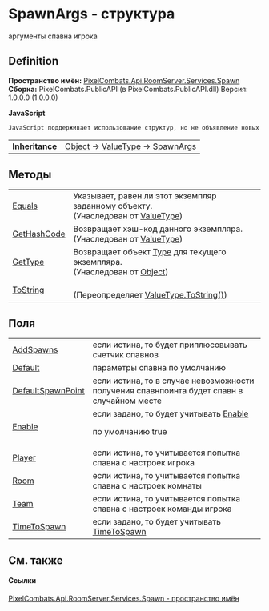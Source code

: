 # SpawnArgs - структура


аргументы спавна игрока



## Definition
**Пространство имён:** <a href="0971793b-47eb-58b2-d7a8-6c570042d7d9">PixelCombats.Api.RoomServer.Services.Spawn</a>  
**Сборка:** PixelCombats.PublicAPI (в PixelCombats.PublicAPI.dll) Версия: 1.0.0.0 (1.0.0.0)

**JavaScript**
``` JavaScript
JavaScript поддерживает использование структур, но не объявление новых структур.
```

<table><tr><td><strong>Inheritance</strong></td><td><a href="https://learn.microsoft.com/dotnet/api/system.object" target="_blank" rel="noopener noreferrer">Object</a>  →  <a href="https://learn.microsoft.com/dotnet/api/system.valuetype" target="_blank" rel="noopener noreferrer">ValueType</a>  →  SpawnArgs</td></tr>
</table>



## Методы
<table>
<tr>
<td><a href="https://learn.microsoft.com/dotnet/api/system.valuetype.equals#system-valuetype-equals(system-object)" target="_blank" rel="noopener noreferrer">Equals</a></td>
<td>Указывает, равен ли этот экземпляр заданному объекту.<br />(Унаследован от <a href="https://learn.microsoft.com/dotnet/api/system.valuetype" target="_blank" rel="noopener noreferrer">ValueType</a>)</td></tr>
<tr>
<td><a href="https://learn.microsoft.com/dotnet/api/system.valuetype.gethashcode#system-valuetype-gethashcode" target="_blank" rel="noopener noreferrer">GetHashCode</a></td>
<td>Возвращает хэш-код данного экземпляра.<br />(Унаследован от <a href="https://learn.microsoft.com/dotnet/api/system.valuetype" target="_blank" rel="noopener noreferrer">ValueType</a>)</td></tr>
<tr>
<td><a href="https://learn.microsoft.com/dotnet/api/system.object.gettype#system-object-gettype" target="_blank" rel="noopener noreferrer">GetType</a></td>
<td>Возвращает объект <a href="https://learn.microsoft.com/dotnet/api/system.type" target="_blank" rel="noopener noreferrer">Type</a> для текущего экземпляра.<br />(Унаследован от <a href="https://learn.microsoft.com/dotnet/api/system.object" target="_blank" rel="noopener noreferrer">Object</a>)</td></tr>
<tr>
<td><a href="2dc89131-515f-694e-b42b-17b53716e80e">ToString</a></td>
<td><br />(Переопределяет <a href="https://learn.microsoft.com/dotnet/api/system.valuetype.tostring#system-valuetype-tostring" target="_blank" rel="noopener noreferrer">ValueType.ToString()</a>)</td></tr>
</table>

## Поля
<table>
<tr>
<td><a href="9d1d5b76-7d36-90b7-64fc-cf709c9855d5">AddSpawns</a></td>
<td>если истина, то будет приплюсовывать счетчик спавнов</td></tr>
<tr>
<td><a href="676a36ed-56c5-bf64-4cae-79d6012352e6">Default</a></td>
<td>параметры спавна по умолчанию</td></tr>
<tr>
<td><a href="21feefaa-bcd0-ccf8-00f7-9be0033f0b11">DefaultSpawnPoint</a></td>
<td>если истина, то в случае невозможности получения спавнпоинта будет спавн в случайном месте</td></tr>
<tr>
<td><a href="388d43f5-0c06-3be4-2ae2-60b962b24dfc">Enable</a></td>
<td>если задано, то будет учитывать <a href="b889cb58-1b6a-70b8-6b7c-6bb2a1256ccc">Enable</a><p>по умолчанию true</p></td></tr>
<tr>
<td><a href="310584ef-4337-4e3e-956d-6c7f404b4d02">Player</a></td>
<td>если истина, то учитывается попытка спавна с настроек игрока</td></tr>
<tr>
<td><a href="50bc500e-d7a4-aefa-d2a6-6fb3513011bf">Room</a></td>
<td>если истина, то учитывается попытка спавна с настроек комнаты</td></tr>
<tr>
<td><a href="38820493-5cad-9797-08d5-cd0daae9734f">Team</a></td>
<td>если истина, то учитывается попытка спавна с настроек команды игрока</td></tr>
<tr>
<td><a href="859e4e66-1153-a49d-130f-af445099f817">TimeToSpawn</a></td>
<td>если задано, то будет учитывать <a href="89135a79-e053-0b11-f837-114978482a68">TimeToSpawn</a></td></tr>
</table>

## См. также


#### Ссылки
<a href="0971793b-47eb-58b2-d7a8-6c570042d7d9">PixelCombats.Api.RoomServer.Services.Spawn - пространство имён</a>  
